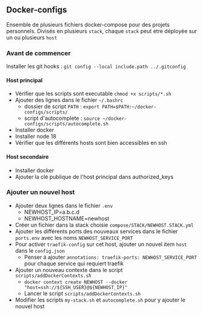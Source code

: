 ## Docker-configs

Ensemble de plusieurs fichiers docker-compose pour des projets personnels.
Divisés en plusieurs `stack`, chaque `stack` peut etre déployée sur un ou plusieurs `host`

### Avant de commencer

Installer les git hooks : `git config --local include.path ../.gitconfig`

#### Host principal

- Vérifier que les scripts sont executable `chmod +x scripts/*.sh`
- Ajouter des lignes dans le fichier `~/.bashrc`
  - dossier de script `PATH` : `export PATH=$PATH:~/docker-configs/scripts/`
  - script d'autocomplete : `source ~/docker-configs/scripts/autocomplete.sh`
- Installer docker
- Installer node 18
- Vérifier que les différents hosts sont bien accessibles en ssh

#### Host secondaire

- Installer docker
- Ajouter la clé publique de l'host principal dans authorized_keys

### Ajouter un nouvel host

- Ajouter deux lignes dans le fichier `.env`
  - NEWHOST_IP=a.b.c.d
  - NEWHOST_HOSTNAME=newhost
- Créer un fichier dans la stack choisie `compose/STACK/NEWHOST.STACK.yml`
- Ajouter les différents ports des nouveaux services dans le fichier `ports.env` avec les noms `NEWHOST_SERVICE_PORT`
- Pour activer `traefik-config` sur cet host, ajouter un nouvel item `host` dans le `config.json`
  - Penser à ajouter `annotations: traefik-ports: NEWHOST_SERVICE_PORT` pour chaque service qui requiert traefik
- Ajouter un nouveau contexte dans le script `scripts/addDockerContexts.sh`
  - `docker context create NEWHOST --docker "host=ssh://${SSH_USER}@${NEWHOST_IP}"`
  - Lancer le script `scripts/addDockerContexts.sh`
- Modifier les scripts `my-stack.sh` et `autocomplete.sh` pour y ajouter le nouvel host
